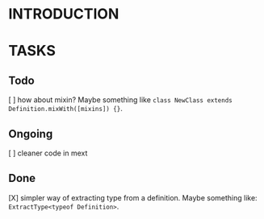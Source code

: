 # INTRODUCTION

# TASKS
## Todo
[ ] how about mixin? Maybe something like `class NewClass extends Definition.mixWith([mixins]) {}`.

## Ongoing
[ ] cleaner code in mext

## Done
[X] simpler way of extracting type from a definition. Maybe something like: `ExtractType<typeof Definition>`.
